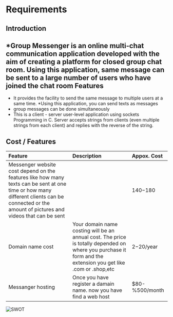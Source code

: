 
Requirements
===

Introduction
---
*Group Messenger is an online multi-chat communication application developed with the aim of creating a platform for closed group chat room. Using this application, same message can be sent to a large number of users who have joined the chat room
Features
---
* It provides the facility to send the same message to multiple users at a same time.
*Using this application, you can send texts as messages
* group messages can be done simultaneously 
* This is a client - server user-level application using sockets Programming in C. Server accepts strings from clients (even multiple
strings from each client) and replies with the reverse of the string.


Cost / Features 
---
|Feature| Description| Appox. Cost|
|:------------|:---------|:----------|
|Messenger website cost depend on the features like how many texts can be sent at one time or how many different clients can be connected or the amount of pictures and videos that can be sent|    |$140-$180|
|Domain name cost|Your domain name costing will be an annual cost. The price is totally depended on where you purchase it form and the extension you get like .com or .shop,etc| $2-$20/year|
|Messanger hosting|Once you have register a damain name. now you have find a web host| $80-%500/month| 

![SWOT](https://user-images.githubusercontent.com/80749311/114695253-09ea9f80-9d39-11eb-9efe-82be11b6163c.png)
